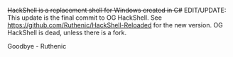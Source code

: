~~HackShell is a replacement shell for Windows created in C#~~
EDIT/UPDATE: This update is the final commit to OG HackShell. See https://github.com/Ruthenic/HackShell-Reloaded for the new version. OG HackShell is dead, unless there is a fork.

Goodbye - Ruthenic

